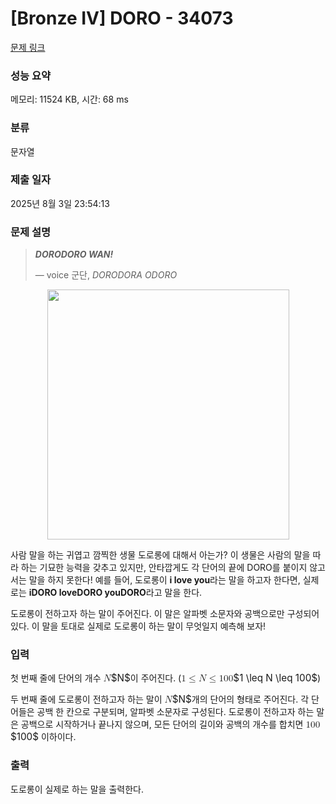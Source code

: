# [Bronze IV] DORO - 34073 

[문제 링크](https://www.acmicpc.net/problem/34073) 

### 성능 요약

메모리: 11524 KB, 시간: 68 ms

### 분류

문자열

### 제출 일자

2025년 8월 3일 23:54:13

### 문제 설명

<blockquote>
<p><strong><em>DORODORO WAN!</em></strong></p>

<p>    — voice 군단, <i>DORODORA ODORO</i></p>
</blockquote>

<p style="text-align: center;"><img alt="" src="https://upload.acmicpc.net/1dc32459-005b-482b-a883-0b2180a0017b/-/preview/" style="width: 387px; height: 400px; max-width: 100%"></p>

<p>사람 말을 하는 귀엽고 깜찍한 생물 도로롱에 대해서 아는가? 이 생물은 사람의 말을 따라 하는 기묘한 능력을 갖추고 있지만, 안타깝게도 각 단어의 끝에 DORO를 붙이지 않고서는 말을 하지 못한다! 예를 들어, 도로롱이 <strong>i love you</strong>라는 말을 하고자 한다면, 실제로는 <strong>iDORO loveDORO youDORO</strong>라고 말을 한다.</p>

<p>도로롱이 전하고자 하는 말이 주어진다. 이 말은 알파벳 소문자와 공백으로만 구성되어 있다. 이 말을 토대로 실제로 도로롱이 하는 말이 무엇일지 예측해 보자!</p>

### 입력 

 <p>첫 번째 줄에 단어의 개수 <mjx-container class="MathJax" jax="CHTML" style="font-size: 109%; position: relative;"><mjx-math class="MJX-TEX" aria-hidden="true"><mjx-mi class="mjx-i"><mjx-c class="mjx-c1D441 TEX-I"></mjx-c></mjx-mi></mjx-math><mjx-assistive-mml unselectable="on" display="inline"><math xmlns="http://www.w3.org/1998/Math/MathML"><mi>N</mi></math></mjx-assistive-mml><span aria-hidden="true" class="no-mathjax mjx-copytext">$N$</span></mjx-container>이 주어진다. (<mjx-container class="MathJax" jax="CHTML" style="font-size: 109%; position: relative;"><mjx-math class="MJX-TEX" aria-hidden="true"><mjx-mn class="mjx-n"><mjx-c class="mjx-c31"></mjx-c></mjx-mn><mjx-mo class="mjx-n" space="4"><mjx-c class="mjx-c2264"></mjx-c></mjx-mo><mjx-mi class="mjx-i" space="4"><mjx-c class="mjx-c1D441 TEX-I"></mjx-c></mjx-mi><mjx-mo class="mjx-n" space="4"><mjx-c class="mjx-c2264"></mjx-c></mjx-mo><mjx-mn class="mjx-n" space="4"><mjx-c class="mjx-c31"></mjx-c><mjx-c class="mjx-c30"></mjx-c><mjx-c class="mjx-c30"></mjx-c></mjx-mn></mjx-math><mjx-assistive-mml unselectable="on" display="inline"><math xmlns="http://www.w3.org/1998/Math/MathML"><mn>1</mn><mo>≤</mo><mi>N</mi><mo>≤</mo><mn>100</mn></math></mjx-assistive-mml><span aria-hidden="true" class="no-mathjax mjx-copytext">$1 \leq N \leq 100$</span></mjx-container>)</p>

<p>두 번째 줄에 도로롱이 전하고자 하는 말이 <mjx-container class="MathJax" jax="CHTML" style="font-size: 109%; position: relative;"><mjx-math class="MJX-TEX" aria-hidden="true"><mjx-mi class="mjx-i"><mjx-c class="mjx-c1D441 TEX-I"></mjx-c></mjx-mi></mjx-math><mjx-assistive-mml unselectable="on" display="inline"><math xmlns="http://www.w3.org/1998/Math/MathML"><mi>N</mi></math></mjx-assistive-mml><span aria-hidden="true" class="no-mathjax mjx-copytext">$N$</span></mjx-container>개의 단어의 형태로 주어진다. 각 단어들은 공백 한 칸으로 구분되며, 알파벳 소문자로 구성된다. 도로롱이 전하고자 하는 말은 공백으로 시작하거나 끝나지 않으며, 모든 단어의 길이와 공백의 개수를 합치면 <mjx-container class="MathJax" jax="CHTML" style="font-size: 109%; position: relative;"><mjx-math class="MJX-TEX" aria-hidden="true"><mjx-mn class="mjx-n"><mjx-c class="mjx-c31"></mjx-c><mjx-c class="mjx-c30"></mjx-c><mjx-c class="mjx-c30"></mjx-c></mjx-mn></mjx-math><mjx-assistive-mml unselectable="on" display="inline"><math xmlns="http://www.w3.org/1998/Math/MathML"><mn>100</mn></math></mjx-assistive-mml><span aria-hidden="true" class="no-mathjax mjx-copytext">$100$</span></mjx-container> 이하이다.</p>

### 출력 

 <p>도로롱이 실제로 하는 말을 출력한다.</p>

